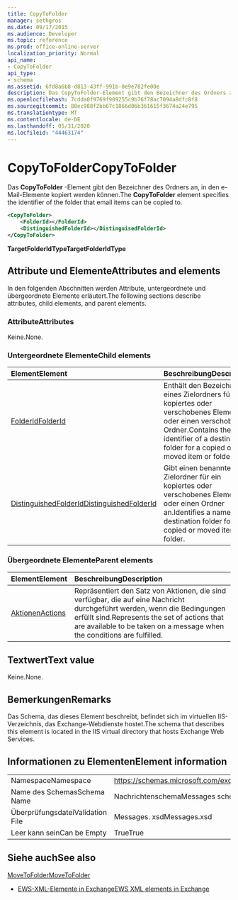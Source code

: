 ```yaml
---
title: CopyToFolder
manager: sethgros
ms.date: 09/17/2015
ms.audience: Developer
ms.topic: reference
ms.prod: office-online-server
localization_priority: Normal
api_name:
- CopyToFolder
api_type:
- schema
ms.assetid: 6fd8a6b8-d813-43ff-991b-0e9e782fe00e
description: Das CopyToFolder-Element gibt den Bezeichner des Ordners an, in den e-Mail-Elemente kopiert werden können.
ms.openlocfilehash: 7cdda0f9769f909255c9b76f78ac7094a8dfc8f8
ms.sourcegitcommit: 88ec988f2bb67c1866d06b361615f3674a24e795
ms.translationtype: MT
ms.contentlocale: de-DE
ms.lasthandoff: 05/31/2020
ms.locfileid: "44463174"
---
```

# <a name="copytofolder"></a><span data-ttu-id="0edf7-103">CopyToFolder</span><span class="sxs-lookup"><span data-stu-id="0edf7-103">CopyToFolder</span></span>

<span data-ttu-id="0edf7-104">Das **CopyToFolder** -Element gibt den Bezeichner des Ordners an, in den e-Mail-Elemente kopiert werden können.</span><span class="sxs-lookup"><span data-stu-id="0edf7-104">The **CopyToFolder** element specifies the identifier of the folder that email items can be copied to.</span></span> 
  
```XML
<CopyToFolder>
    <FolderId></FolderId>
    <DistinguishedFolderId></DistinguisedFolderId>
</CopyToFolder>
```

 <span data-ttu-id="0edf7-105">**TargetFolderIdType**</span><span class="sxs-lookup"><span data-stu-id="0edf7-105">**TargetFolderIdType**</span></span>
## <a name="attributes-and-elements"></a><span data-ttu-id="0edf7-106">Attribute und Elemente</span><span class="sxs-lookup"><span data-stu-id="0edf7-106">Attributes and elements</span></span>

<span data-ttu-id="0edf7-107">In den folgenden Abschnitten werden Attribute, untergeordnete und übergeordnete Elemente erläutert.</span><span class="sxs-lookup"><span data-stu-id="0edf7-107">The following sections describe attributes, child elements, and parent elements.</span></span>
  
### <a name="attributes"></a><span data-ttu-id="0edf7-108">Attribute</span><span class="sxs-lookup"><span data-stu-id="0edf7-108">Attributes</span></span>

<span data-ttu-id="0edf7-109">Keine.</span><span class="sxs-lookup"><span data-stu-id="0edf7-109">None.</span></span>
  
### <a name="child-elements"></a><span data-ttu-id="0edf7-110">Untergeordnete Elemente</span><span class="sxs-lookup"><span data-stu-id="0edf7-110">Child elements</span></span>

|<span data-ttu-id="0edf7-111">**Element**</span><span class="sxs-lookup"><span data-stu-id="0edf7-111">**Element**</span></span>|<span data-ttu-id="0edf7-112">**Beschreibung**</span><span class="sxs-lookup"><span data-stu-id="0edf7-112">**Description**</span></span>|
|:-----|:-----|
|[<span data-ttu-id="0edf7-113">FolderId</span><span class="sxs-lookup"><span data-stu-id="0edf7-113">FolderId</span></span>](folderid.md) <br/> |<span data-ttu-id="0edf7-114">Enthält den Bezeichner eines Zielordners für ein kopiertes oder verschobenes Element oder einen verschobenen Ordner.</span><span class="sxs-lookup"><span data-stu-id="0edf7-114">Contains the identifier of a destination folder for a copied or moved item or folder.</span></span>  <br/> |
|[<span data-ttu-id="0edf7-115">DistinguishedFolderId</span><span class="sxs-lookup"><span data-stu-id="0edf7-115">DistinguishedFolderId</span></span>](distinguishedfolderid.md) <br/> |<span data-ttu-id="0edf7-116">Gibt einen benannten Zielordner für ein kopiertes oder verschobenes Element oder einen Ordner an.</span><span class="sxs-lookup"><span data-stu-id="0edf7-116">Identifies a named destination folder for a copied or moved item or folder.</span></span>  <br/> |
   
### <a name="parent-elements"></a><span data-ttu-id="0edf7-117">Übergeordnete Elemente</span><span class="sxs-lookup"><span data-stu-id="0edf7-117">Parent elements</span></span>

|<span data-ttu-id="0edf7-118">**Element**</span><span class="sxs-lookup"><span data-stu-id="0edf7-118">**Element**</span></span>|<span data-ttu-id="0edf7-119">**Beschreibung**</span><span class="sxs-lookup"><span data-stu-id="0edf7-119">**Description**</span></span>|
|:-----|:-----|
|[<span data-ttu-id="0edf7-120">Aktionen</span><span class="sxs-lookup"><span data-stu-id="0edf7-120">Actions</span></span>](actions.md) <br/> |<span data-ttu-id="0edf7-121">Repräsentiert den Satz von Aktionen, die sind verfügbar, die auf eine Nachricht durchgeführt werden, wenn die Bedingungen erfüllt sind.</span><span class="sxs-lookup"><span data-stu-id="0edf7-121">Represents the set of actions that are available to be taken on a message when the conditions are fulfilled.</span></span>  <br/> |
   
## <a name="text-value"></a><span data-ttu-id="0edf7-122">Textwert</span><span class="sxs-lookup"><span data-stu-id="0edf7-122">Text value</span></span>

<span data-ttu-id="0edf7-123">Keine.</span><span class="sxs-lookup"><span data-stu-id="0edf7-123">None.</span></span>
  
## <a name="remarks"></a><span data-ttu-id="0edf7-124">Bemerkungen</span><span class="sxs-lookup"><span data-stu-id="0edf7-124">Remarks</span></span>

<span data-ttu-id="0edf7-125">Das Schema, das dieses Element beschreibt, befindet sich im virtuellen IIS-Verzeichnis, das Exchange-Webdienste hostet.</span><span class="sxs-lookup"><span data-stu-id="0edf7-125">The schema that describes this element is located in the IIS virtual directory that hosts Exchange Web Services.</span></span>
  
## <a name="element-information"></a><span data-ttu-id="0edf7-126">Informationen zu Elementen</span><span class="sxs-lookup"><span data-stu-id="0edf7-126">Element information</span></span>

|||
|:-----|:-----|
|<span data-ttu-id="0edf7-127">Namespace</span><span class="sxs-lookup"><span data-stu-id="0edf7-127">Namespace</span></span>  <br/> |https://schemas.microsoft.com/exchange/services/2006/messages  <br/> |
|<span data-ttu-id="0edf7-128">Name des Schemas</span><span class="sxs-lookup"><span data-stu-id="0edf7-128">Schema Name</span></span>  <br/> |<span data-ttu-id="0edf7-129">Nachrichtenschema</span><span class="sxs-lookup"><span data-stu-id="0edf7-129">Messages schema</span></span>  <br/> |
|<span data-ttu-id="0edf7-130">Überprüfungsdatei</span><span class="sxs-lookup"><span data-stu-id="0edf7-130">Validation File</span></span>  <br/> |<span data-ttu-id="0edf7-131">Messages. xsd</span><span class="sxs-lookup"><span data-stu-id="0edf7-131">Messages.xsd</span></span>  <br/> |
|<span data-ttu-id="0edf7-132">Leer kann sein</span><span class="sxs-lookup"><span data-stu-id="0edf7-132">Can be Empty</span></span>  <br/> |<span data-ttu-id="0edf7-133">True</span><span class="sxs-lookup"><span data-stu-id="0edf7-133">True</span></span>  <br/> |
   
## <a name="see-also"></a><span data-ttu-id="0edf7-134">Siehe auch</span><span class="sxs-lookup"><span data-stu-id="0edf7-134">See also</span></span>



[<span data-ttu-id="0edf7-135">MoveToFolder</span><span class="sxs-lookup"><span data-stu-id="0edf7-135">MoveToFolder</span></span>](movetofolder.md)


- [<span data-ttu-id="0edf7-136">EWS-XML-Elemente in Exchange</span><span class="sxs-lookup"><span data-stu-id="0edf7-136">EWS XML elements in Exchange</span></span>](ews-xml-elements-in-exchange.md)

